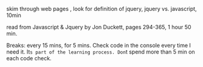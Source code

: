 skim through web pages , look for definition of jquery, jquery vs. javascript, 10min

read from Javascript & Jquery by Jon Duckett, pages 294-365, 1 hour 50 min.

Breaks: every 15 mins, for 5 mins.
Check code in the console every time I need it. It`s part of the learning process. Don`t spend more than 5 min on each code check.


